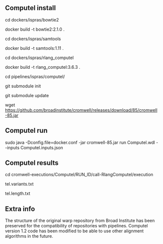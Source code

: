 ## Computel install
cd dockers/ispras/bowtie2

docker build -t bowtie2:2.1.0 .

cd dockers/ispras/samtools

docker build -t samtools:1.11 .

cd dockers/ispras/rlang_computel

docker build -t rlang_computel:3.6.3 .

cd pipelines/ispras/computel/

git submodule init

git submodule update

wget https://github.com/broadinstitute/cromwell/releases/download/85/cromwell-85.jar

## Computel run
sudo java -Dconfig.file=docker.conf -jar cromwell-85.jar run Computel.wdl --inputs Computel.inputs.json

## Computel results
cd cromwell-executions/Computel/RUN_ID/call-RlangComputel/execution

tel.variants.txt

tel.length.txt


## Extra info
The structure of the original warp repository from Broad Institute has been preserved for the compatibility of repositories with pipelines.
Computel version 1.2 code has been modified to be able to use other alignment algorithms in the future.

